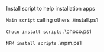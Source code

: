 Install script to help installation apps

`Main script` calling others
.\install.ps1 

`Choco install scripts`
.\choco.ps1

`NPM install scripts`
.\npm.ps1
